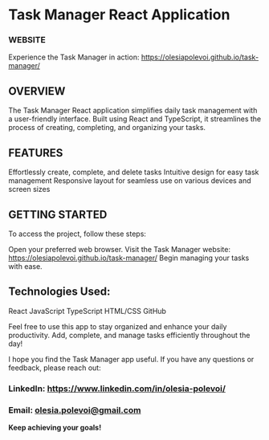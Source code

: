 # Task Manager React Application

### WEBSITE

Experience the Task Manager in action: https://olesiapolevoi.github.io/task-manager/

## OVERVIEW

The Task Manager React application simplifies daily task management with a user-friendly interface. Built using React and TypeScript, it streamlines the process of creating, completing, and organizing your tasks.

## FEATURES

Effortlessly create, complete, and delete tasks
Intuitive design for easy task management
Responsive layout for seamless use on various devices and screen sizes

## GETTING STARTED

To access the project, follow these steps:

Open your preferred web browser.
Visit the Task Manager website: https://olesiapolevoi.github.io/task-manager/
Begin managing your tasks with ease.

## Technologies Used:

React
JavaScript
TypeScript
HTML/CSS
GitHub

Feel free to use this app to stay organized and enhance your daily productivity. Add, complete, and manage tasks efficiently throughout the day!

I hope you find the Task Manager app useful. If you have any questions or feedback, please reach out:

### LinkedIn: https://www.linkedin.com/in/olesia-polevoi/

### Email: olesia.polevoi@gmail.com

**Keep achieving your goals!**
